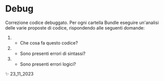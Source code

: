 # Debug

Correzione codice debuggato.
Per ogni cartella Bundle eseguire un'analisi delle varie proposte di codice, rispondendo alle seguenti domande:
1. - Che cosa fa questo codice?
2. - Sono presenti errori di sintassi?
3. - Sono presenti errori logici?

✨ 23_11_2023